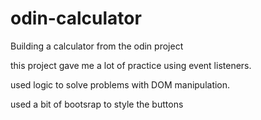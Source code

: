 # odin-calculator
Building a calculator from the odin project


this project gave me a lot of practice using event listeners.

used logic to solve problems with DOM manipulation.

used a bit of bootsrap to style the buttons